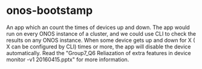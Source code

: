 # onos-bootstamp
An app which an count the times of devices up and down. The app would run on every ONOS instance of a cluster, and we could use CLI to check the results on any ONOS instance. When some device gets up and down for X ( X can be configured by CLI) times or more, the app will  disable the device automatically. Read the "Group7_Q6 Reliazation of extra features in device monitor -v1 20160415.pptx" for more information.
